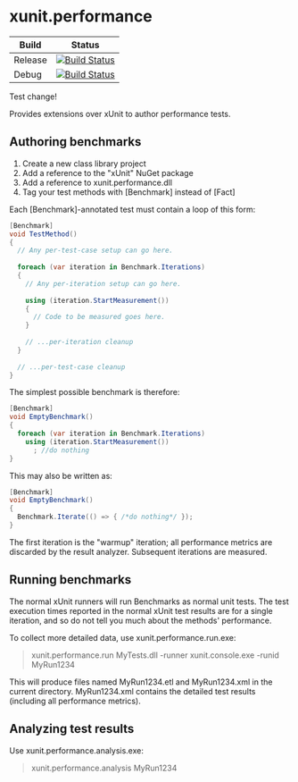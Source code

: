 # xunit.performance

Build | Status
------------ | -------------
Release | [![Build Status](http://dotnet-ci.cloudapp.net/job/Microsoft_xunit-performance/job/master/job/release/badge/icon)](http://dotnet-ci.cloudapp.net/job/Microsoft_xunit-performance/job/master/job/release/)
Debug | [![Build Status](http://dotnet-ci.cloudapp.net/job/Microsoft_xunit-performance/job/master/job/debug/badge/icon)](http://dotnet-ci.cloudapp.net/job/Microsoft_xunit-performance/job/master/job/debug/)

Test change!

Provides extensions over xUnit to author performance tests.

## Authoring benchmarks

1. Create a new class library project
2. Add a reference to the "xUnit" NuGet package
3. Add a reference to xunit.performance.dll
4. Tag your test methods with [Benchmark] instead of [Fact]

Each [Benchmark]-annotated test must contain a loop of this form:

```csharp
[Benchmark]
void TestMethod()
{
  // Any per-test-case setup can go here.
  
  foreach (var iteration in Benchmark.Iterations)
  {
    // Any per-iteration setup can go here.
    
    using (iteration.StartMeasurement())
    {
      // Code to be measured goes here.
    }
    
    // ...per-iteration cleanup
  }
  
  // ...per-test-case cleanup
}
```

The simplest possible benchmark is therefore:

```csharp
[Benchmark]
void EmptyBenchmark()
{
  foreach (var iteration in Benchmark.Iterations)
    using (iteration.StartMeasurement())
      ; //do nothing
}
```

This may also be written as:

```csharp
[Benchmark]
void EmptyBenchmark()
{
  Benchmark.Iterate(() => { /*do nothing*/ });
}
```

The first iteration is the "warmup" iteration; all performance metrics are discarded by the result analyzer.  Subsequent iterations are measured. 

## Running benchmarks

The normal xUnit runners will run Benchmarks as normal unit tests.  The test execution times reported in the normal xUnit test results are for a single iteration, and so do not tell you much about the methods' performance.

To collect more detailed data, use xunit.performance.run.exe:

> xunit.performance.run MyTests.dll -runner xunit.console.exe -runid MyRun1234

This will produce files named MyRun1234.etl and MyRun1234.xml in the current directory.  MyRun1234.xml contains the detailed test results (including all performance metrics).

## Analyzing test results

Use xunit.performance.analysis.exe:

> xunit.performance.analysis MyRun1234


